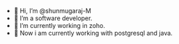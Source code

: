 - 👋 Hi, I’m @shunmugaraj-M
- 👀 I’m a software developer.
- 🌱 I’m currently working in zoho.
- 💞️ Now i am currently working with postgresql and java.

<!---
shunmugaraj-M/shunmugaraj-M is a ✨ special ✨ repository because its `README.md` (this file) appears on your GitHub profile.
You can click the Preview link to take a look at your changes.
--->
